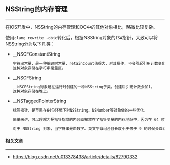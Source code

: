 ## NSString的内存管理

---------------

在iOS开发中，NSString的内存管理和OC中的其他对象相比，略微比较复杂。

使用`clang rewrite -objc`转化后，根据NSString对象的`ISA`指针，大致可以将NSString分为以下几类：

- __NSCFConstantString

  ```markdown
  字符串常量，是一种编译时常量，retainCount值很大，对其操作，不会引起引用计数变化。
  这种对象存储在字符串常量区。
  ```

- __NSCFString

  ```markdown
  __NSCFString对象是在运行时创建的一种NSString子类，创建后引用计数会加1。
  这种对象存储在堆上。
  ```

- __NSTaggedPointerString

  ```markdown
  标签指针，是苹果在64位环境下对NSString、NSNumber等对象做的一些优化。
  
  简单来讲，可以理解为把指针指向的内容直接放在了指针变量的内存地址中，因为在 64 位环境下指针变量的大小达到了 8 位足以容纳一些长度较小的内容。于是使用了标签指针这种方式来优化数据的存储方式。在运行时根据实际情况创建。
  
  对于 NSString 对象，当字符串是由数字、英文字母组合且长度小于等于 9 的时候会自动成为 NSTaggedPointerString 类型。如果有中文或其他特殊符号，则会直接成为 __NSCFString 类型。
  
  ```

  

#### 相关文章

----

- https://blog.csdn.net/u013378438/article/details/82790332